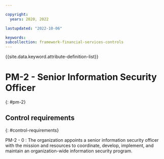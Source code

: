 ```yaml
---

copyright:
  years: 2020, 2022

lastupdated: "2022-10-06"

keywords: 
subcollection: framework-financial-services-controls
---
```


{{site.data.keyword.attribute-definition-list}}

               
# PM-2 - Senior Information Security Officer
{: #pm-2}

## Control requirements
{: #control-requirements}

PM-2 - 0
    : The organization appoints a senior information security officer with the mission and resources to coordinate, develop, implement, and maintain an organization-wide information security program.





